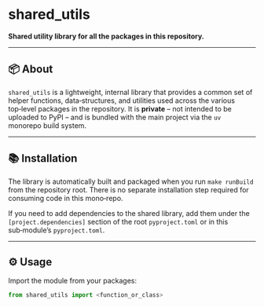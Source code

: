 # shared_utils

**Shared utility library for all the packages in this repository.**

---

## 📦 About

`shared_utils` is a lightweight, internal library that provides a common set of helper functions, data‑structures, and utilities used across the various top‑level packages in the repository. It is **private** – not intended to be uploaded to PyPI – and is bundled with the main project via the `uv` monorepo build system.

---

## 📚 Installation

The library is automatically built and packaged when you run `make runBuild` from the repository root. There is no separate installation step required for consuming code in this mono‑repo.

If you need to add dependencies to the shared library, add them under the `[project.dependencies]` section of the root `pyproject.toml` or in this sub‑module’s `pyproject.toml`.

---

## ⚙️ Usage

Import the module from your packages:

```python
from shared_utils import <function_or_class>
```
